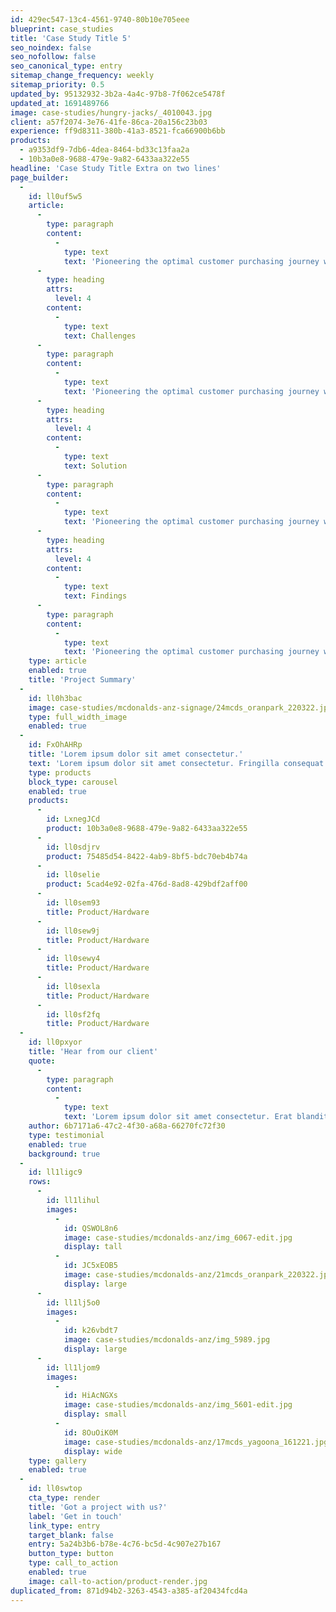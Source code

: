 ```yaml
---
id: 429ec547-13c4-4561-9740-80b10e705eee
blueprint: case_studies
title: 'Case Study Title 5'
seo_noindex: false
seo_nofollow: false
seo_canonical_type: entry
sitemap_change_frequency: weekly
sitemap_priority: 0.5
updated_by: 95132932-3b2a-4a4c-97b8-7f062ce5478f
updated_at: 1691489766
image: case-studies/hungry-jacks/_4010043.jpg
client: a57f2074-3e76-41fe-86ca-20a156c23b03
experience: ff9d8311-380b-41a3-8521-fca66900b6bb
products:
  - a9353df9-7db6-4dea-8464-bd33c13faa2a
  - 10b3a0e8-9688-479e-9a82-6433aa322e55
headline: 'Case Study Title Extra on two lines'
page_builder:
  -
    id: ll0uf5w5
    article:
      -
        type: paragraph
        content:
          -
            type: text
            text: 'Pioneering the optimal customer purchasing journey with McDonald’s Drive Thru rollout. Coates Group’s installation of digital Drive Thru targets improving order accuracy, speed and increasing sales. The innovative customer journey successfully provides convenience and efficiency to all store locations across Australia and New Zealand. Ordering for your customers haven’t been easier, now completed in the comfort of their own vehicle.'
      -
        type: heading
        attrs:
          level: 4
        content:
          -
            type: text
            text: Challenges
      -
        type: paragraph
        content:
          -
            type: text
            text: 'Pioneering the optimal customer purchasing journey with McDonald’s Drive Thru rollout. Coates Group’s installation of digital Drive Thru targets improving order accuracy, speed and increasing sales. The innovative customer journey successfully provides convenience and efficiency to all store locations across Australia and New Zealand. Ordering for your customers haven’t been easier, now completed in the comfort of their own vehicle.'
      -
        type: heading
        attrs:
          level: 4
        content:
          -
            type: text
            text: Solution
      -
        type: paragraph
        content:
          -
            type: text
            text: 'Pioneering the optimal customer purchasing journey with McDonald’s Drive Thru rollout. Coates Group’s installation of digital Drive Thru targets improving order accuracy, speed and increasing sales. The innovative customer journey successfully provides convenience and efficiency to all store locations across Australia and New Zealand. Ordering for your customers haven’t been easier, now completed in the comfort of their own vehicle.'
      -
        type: heading
        attrs:
          level: 4
        content:
          -
            type: text
            text: Findings
      -
        type: paragraph
        content:
          -
            type: text
            text: 'Pioneering the optimal customer purchasing journey with McDonald’s Drive Thru rollout. Coates Group’s installation of digital Drive Thru targets improving order accuracy, speed and increasing sales. The innovative customer journey successfully provides convenience and efficiency to all store locations across Australia and New Zealand. Ordering for your customers haven’t been easier, now completed in the comfort of their own vehicle.'
    type: article
    enabled: true
    title: 'Project Summary'
  -
    id: ll0h3bac
    image: case-studies/mcdonalds-anz-signage/24mcds_oranpark_220322.jpg
    type: full_width_image
    enabled: true
  -
    id: FxOhAHRp
    title: 'Lorem ipsum dolor sit amet consectetur.'
    text: 'Lorem ipsum dolor sit amet consectetur. Fringilla consequat magna pellentesque scelerisque nunc nunc pellentesque neque. Cras lectus fermentum elit sit diam. Habitant a id quis et urna scelerisque. Mauris faucibus tellus mi et enim aliquet.'
    type: products
    block_type: carousel
    enabled: true
    products:
      -
        id: LxnegJCd
        product: 10b3a0e8-9688-479e-9a82-6433aa322e55
      -
        id: ll0sdjrv
        product: 75485d54-8422-4ab9-8bf5-bdc70eb4b74a
      -
        id: ll0selie
        product: 5cad4e92-02fa-476d-8ad8-429bdf2aff00
      -
        id: ll0sem93
        title: Product/Hardware
      -
        id: ll0sew9j
        title: Product/Hardware
      -
        id: ll0sewy4
        title: Product/Hardware
      -
        id: ll0sexla
        title: Product/Hardware
      -
        id: ll0sf2fq
        title: Product/Hardware
  -
    id: ll0pxyor
    title: 'Hear from our client'
    quote:
      -
        type: paragraph
        content:
          -
            type: text
            text: 'Lorem ipsum dolor sit amet consectetur. Erat blandit ultricies pharetra semper eget consequat. Sollicitudin id neque quam sed diam. Amet tortor cursus amet ullamcorper et massa consequat ornare vulputate. Sit quis venenatis tempor est mi adipiscing nec. Aliquam vel sit interdum ut cursus et sit lacus nunc.'
    author: 6b7171a6-47c2-4f30-a68a-66270fc72f30
    type: testimonial
    enabled: true
    background: true
  -
    id: ll1ligc9
    rows:
      -
        id: ll1lihul
        images:
          -
            id: QSWOL8n6
            image: case-studies/mcdonalds-anz/img_6067-edit.jpg
            display: tall
          -
            id: JC5xEOB5
            image: case-studies/mcdonalds-anz/21mcds_oranpark_220322.jpg
            display: large
      -
        id: ll1lj5o0
        images:
          -
            id: k26vbdt7
            image: case-studies/mcdonalds-anz/img_5989.jpg
            display: large
      -
        id: ll1ljom9
        images:
          -
            id: HiAcNGXs
            image: case-studies/mcdonalds-anz/img_5601-edit.jpg
            display: small
          -
            id: 8OuOiK0M
            image: case-studies/mcdonalds-anz/17mcds_yagoona_161221.jpg
            display: wide
    type: gallery
    enabled: true
  -
    id: ll0swtop
    cta_type: render
    title: 'Got a project with us?'
    label: 'Get in touch'
    link_type: entry
    target_blank: false
    entry: 5a24b3b6-b78e-4c76-bc5d-4c907e27b167
    button_type: button
    type: call_to_action
    enabled: true
    image: call-to-action/product-render.jpg
duplicated_from: 871d94b2-3263-4543-a385-af20434fcd4a
---
```

